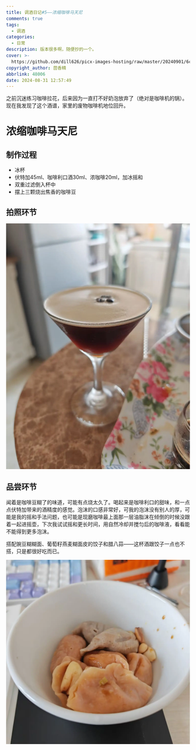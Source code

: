 ```yaml
---
title: 调酒日记#5——浓缩咖啡马天尼
comments: true
tags:
  - 调酒
categories:
  - 日常
description: 版本很多啊，随便抄的一个。
cover: >-
  https://github.com/dill626/picx-images-hosting/raw/master/20240901/6c8e8f3d1baf130fdd7f1605d82f95f7.2kruvi7axt.webp
copyright_author: 茴香精
abbrlink: 48006
date: 2024-08-31 12:57:49
---
```


之前沉迷练习咖啡拉花，后来因为一直打不好奶泡放弃了（绝对是咖啡机的锅）。现在我发现了这个酒谱，家里的废物咖啡机地位回升。

# 浓缩咖啡马天尼

## 制作过程

* 冰杯
* 伏特加45ml、咖啡利口酒30ml、浓咖啡20ml，加冰摇和
* 双重过滤倒入杯中
* 摆上三颗烧出焦香的咖啡豆

## 拍照环节

![浓缩咖啡马天尼](https://github.com/dill626/picx-images-hosting/raw/master/20240901/6c8e8f3d1baf130fdd7f1605d82f95f7.2kruvi7axt.webp)

## 品尝环节

闻着是咖啡豆糊了的味道，可能有点烧太久了。喝起来是咖啡利口的甜味，和一点点伏特加带来的酒精度的感觉。泡沫的口感非常好，可我的泡沫没有别人的厚，可能是我的摇和手法问题，也可能是现磨咖啡最上面那一层油脂沫在倾倒的时候没跟着一起进摇壶，下次我试试摇和更长时间，用自然冷却并搅匀后的咖啡液，看看能不能得到更多泡沫。

搭配豌豆糊糊面、葡萄籽燕麦糊面皮的饺子和腊八蒜——这杯酒跟饺子一点也不搭，只是都很好吃而已。

![饺子配醋](https://github.com/dill626/picx-images-hosting/raw/master/20240901/jiaozi.9gwifpioix.webp)